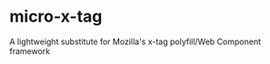 micro-x-tag
===========

A lightweight substitute for Mozilla's x-tag polyfill/Web Component framework
